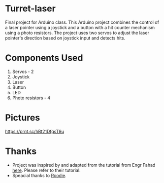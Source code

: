 # **Turret-laser**
Final project for Arduino class.
This Arduino project combines the control of a laser pointer using a joystick and a button with a hit counter mechanism using a photo resistors. The project uses two servos to adjust the laser pointer's direction based on joystick input and detects hits.

# **Components Used**
1. Servos - 2
2. Joystick 
3. Laser 
4. Button
5. LED
6. Photo resistors - 4

# **Pictures**
https://prnt.sc/hBt21DfgsT9u

# **Thanks**
* Project was inspired by and adapted from the tutorial from Engr Fahad [here](https://www.electroniclinic.com/how-to-make-arduino-laser-turret-using-servo-motors-and-joystick/#Stage_1). Please refer to their tutorial.
* Speacial thanks to [Roodie](https://github.com/RooDie10).
